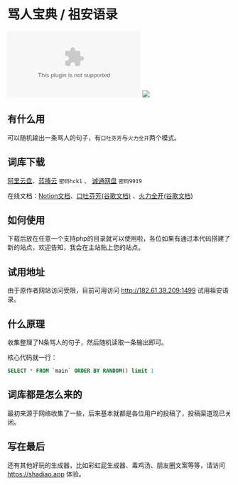 # 骂人宝典 / 祖安语录
![](https://img.shields.io/github/license/cndiandian/zuanbot.com)
![](https://visitor-badge.glitch.me/badge?page_id=cndiandian.zuanbot)

## 有什么用
可以随机输出一条骂人的句子，有`口吐芬芳`与`火力全开`两个模式。

## 词库下载
[阿里云盘](https://www.aliyundrive.com/s/StTs9ojDAEF)、[蓝揍云](https://shadiao.lanzouw.com/b0116bgub) `密码hck1` 、 [诚通网盘](https://url08.ctfile.com/d/14688008-46477369-3732e0) `密码9919` 

在线文档：[Notion文档](https://dians.notion.site/d865fac077f1430f9510d020f8713c8e)、[口吐芬芳(谷歌文档)](https://docs.google.com/document/d/1SskgYtDpYL6P_4qmX2A1ndBl8MY5NeDcBaYPxS-yxIo/edit?usp=sharing) 、[火力全开(谷歌文档)](https://docs.google.com/document/d/14YG9qaNDZk275av-Iss6B6YY-eDTdkS5w_my3f7349A/edit?usp=sharing)

## 如何使用
下载后放在任意一个支持php的目录就可以使用啦，各位如果有通过本代码搭建了新的站点，欢迎告知，我会在主站贴上您的站点。

## 试用地址
由于原作者网站访问受限，目前可用访问 http://182.61.39.209:1499  试用祖安语录。


## 什么原理
收集整理了N条骂人的句子，然后随机读取一条输出即可。

核心代码就一行：
```sql
SELECT * FROM `main` ORDER BY RANDOM() limit 1
```

## 词库都是怎么来的
最初来源于网络收集了一些，后来基本就都是各位用户的投稿了，投稿渠道现已关闭。

## 写在最后
还有其他好玩的生成器，比如彩虹屁生成器、毒鸡汤、朋友圈文案等等，请访问 https://shadiao.app 体验。


